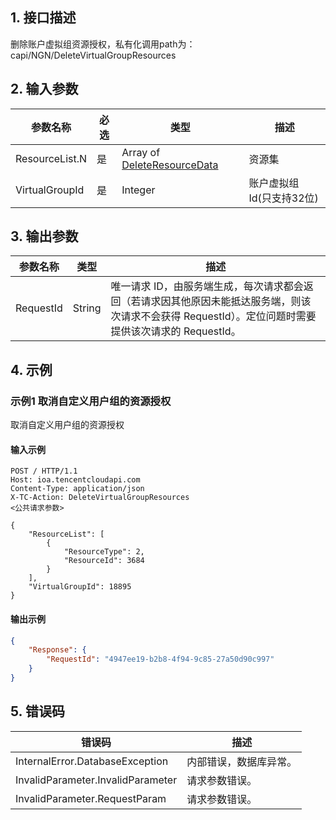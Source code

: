## 1. 接口描述




删除账户虚拟组资源授权，私有化调用path为：capi/NGN/DeleteVirtualGroupResources

## 2. 输入参数


| 参数名称 | 必选 | 类型 | 描述 |
|---------|---------|---------|---------|
| ResourceList.N | 是 | Array of [DeleteResourceData](/开放API/云规范接口/版本：2022-06-01/数据结构.md#DeleteResourceData) | 资源集 |
| VirtualGroupId | 是 | Integer | 账户虚拟组Id(只支持32位) |

## 3. 输出参数

| 参数名称 | 类型 | 描述 |
|---------|---------|---------|
| RequestId | String | 唯一请求 ID，由服务端生成，每次请求都会返回（若请求因其他原因未能抵达服务端，则该次请求不会获得 RequestId）。定位问题时需要提供该次请求的 RequestId。|

## 4. 示例

### 示例1 取消自定义用户组的资源授权

取消自定义用户组的资源授权

#### 输入示例

```
POST / HTTP/1.1
Host: ioa.tencentcloudapi.com
Content-Type: application/json
X-TC-Action: DeleteVirtualGroupResources
<公共请求参数>

{
	"ResourceList": [
		{
			"ResourceType": 2,
			"ResourceId": 3684
		}
	],
	"VirtualGroupId": 18895
}
```

#### 输出示例

```json
{
    "Response": {
        "RequestId": "4947ee19-b2b8-4f94-9c85-27a50d90c997"
    }
}
```











## 5. 错误码


| 错误码 | 描述 |
|---------|---------|
| InternalError.DatabaseException | 内部错误，数据库异常。 |
| InvalidParameter.InvalidParameter | 请求参数错误。 |
| InvalidParameter.RequestParam | 请求参数错误。 |

